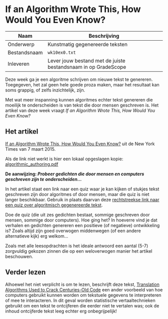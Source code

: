 # If an Algorithm Wrote This, How Would You Even Know?

| Naam         | Beschrijving                                                   |
|--------------|----------------------------------------------------------------|
| Onderwerp    | Kunstmatig gegenereerde teksten                                |
| Bestandsnaam | `wk10ex0.txt`                                                  |
| Inleveren    | Lever jouw bestand met de juiste bestandsnaam in op GradeScope |

Deze week ga je een algoritme schrijven om nieuwe tekst te genereren. Toegegeven, het zal geen hele goede proza maken, maar het resultaat kan soms grappig, of zelfs inzichtelijk, zijn.

Met wat meer inspanning kunnen algoritmes echter tekst genereren die moeilijk te onderscheiden is van tekst die door mensen geschreven is. Het artikel van deze week vraagt *If an Algorithm Wrote This, How Would You Even Know?*

## Het artikel

[If an Algorithm Wrote This, How Would You Even Know?](http://www.nytimes.com/2015/03/08/opinion/sunday/if-an-algorithm-wrote-this-how-would-you-even-know.html?action=click&pgtype=Homepage&version=Moth-Visible&module=inside-nyt-region&region=inside-nyt-region&WT.nav=inside-nyt-region&_r=1) uit de New York Times van 7 maart 2015.

Als de link niet werkt is hier een lokaal opgeslagen kopie: [algorithmic_authoring.pdf](https://github.com/misja/programmeren/raw/master/readings/assets/algorithmic_authoring.pdf)

**De aanwijzing: *Probeer gedichten die door mensen en computers geschreven zijn te onderscheiden...***

In het artikel staat een link naar een quiz waar je kan kijken of stukjes tekst geschreven zijn door algoritmes of door mensen, maar die quiz is niet langer beschikbaar. Gebruik in plaats daarvan deze [rechtstreekse link naar een quiz over algoritmisch gegenereerde tekst](http://www.npr.org/sections/alltechconsidered/2016/06/27/480639265/human-or-machine-can-you-tell-who-wrote-these-poems).

Doe de quiz (die uit zes gedichten bestaat, sommige geschreven door mensen, sommige door computers). Hoe ging het? In hoeverre vind je dat verhalen en gedichten genereren een positieve (of negatieve) ontwikkeling is? Zoals altijd zijn goed overwogen middenwegen (of een andere alternatieve kijk) erg welkom...

Zoals met alle leesopdrachten is het ideale antwoord een aantal (5-7) zorgvuldig gekozen zinnen die op een weloverwogen manier het artikel beschouwen.

## Verder lezen

Alhoewel het niet verplicht is om te lezen, beschrijft deze tekst,
[Translation Algorithms Used to Crack Centuries-Old Code](http://www.cccblog.org/2011/10/26/translation-algorithms-used-to-crack-centuries-old-secret-code/) een ander voorbeeld van hoe computers gebruikt kunnen worden om tekstuele gegevens te interpreteren of mee te interacteren. In dit geval worden statistische vertaaltechnieken gebruikt om een tekst te ontcijferen die eerder niet te vertalen was; ook de inhoud ontcijferde tekst leeg echter erg onbegrijpelijk!
